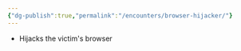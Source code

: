 ```yaml
---
{"dg-publish":true,"permalink":"/encounters/browser-hijacker/"}
---
```


- Hijacks the victim's browser